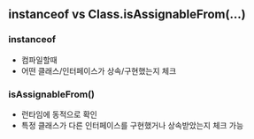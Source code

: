 

## instanceof vs Class.isAssignableFrom(...)

### instanceof

- 컴파일할때
- 어떤 클래스/인터페이스가 상속/구현했는지 체크



### isAssignableFrom()

- 런타임에 동적으로 확인
- 특정 클래스가 다른 인터페이스를 구현했거나 상속받았는지 체크 가능



